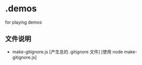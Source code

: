 # .demos
for playing demos

## 文件说明

- make-gitignore.js [产生总的 .gitignore 文件] [使用 node make-gitignore.js]